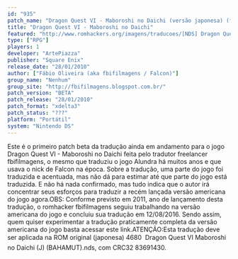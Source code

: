 ```yaml
---
id: "935"
patch_name: "Dragon Quest VI - Maboroshi no Daichi (versão japonesa) (fbifilmagens)"
title: "Dragon Quest VI - Maboroshi no Daichi"
featured: "http://www.romhackers.org/imagens/traducoes/[NDS] Dragon Quest VI - fbifilmagens - 1.png"
type: ["RPG"]
players: 1
developer: "ArtePiazza"
publisher: "Square Enix"
release_date: "28/01/2010"
author: ["Fábio Oliveira (aka fbifilmagens / Falcon)"]
group_name: "Nenhum"
group_site: "http://fbifilmagens.blogspot.com.br/"
patch_version: "BETA"
patch_release: "28/01/2010"
patch_format: "xdelta3"
patch_status: "???"
platform: "Portátil"
system: "Nintendo DS"
---
```


Este é o primeiro patch beta da tradução ainda em andamento para o jogo Dragon Quest VI - Maboroshi no Daichi feita pelo tradutor freelancer fbifilmagens, o mesmo que traduziu o jogo Alundra há muitos anos e que usava o nick de Falcon na época. Sobre a tradução, uma parte do jogo foi traduzida e acentuada, mas não dá para estimar até que parte do jogo está traduzida. E não há nada confirmado, mas tudo indica que o autor irá concentrar seus esforços para traduzir a recém lançada versão americana do jogo agora.OBS: Conforme previsto em 2011, ano de lançamento desta tradução, o romhacker fbifilmagens seguiu trabalhando na versão americana do jogo e concluiu sua tradução em 12/08/2016. Sendo assim, quem quiser experimentar a tradução praticamente completa da versão americana do jogo basta acessar este link.ATENÇÃO:Esta tradução deve ser aplicada na ROM original (japonesa) 4680  Dragon Quest VI Maboroshi no Daichi (J) (BAHAMUT).nds, com CRC32 83691430.